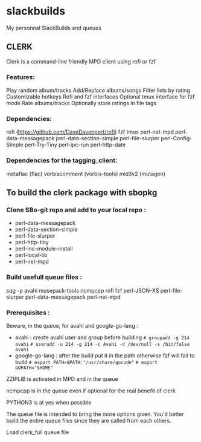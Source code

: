 # slackbuilds
My personnal SlackBuilds and queues


## CLERK

Clerk is a command-line friendly MPD client using rofi or fzf

### Features:
Play random album/tracks
Add/Replace albums/songs
Filter lists by rating
Customizable hotkeys
Rofi and fzf interfaces
Optional tmux interface for fzf mode
Rate albums/tracks
Optionally store ratings in file tags

### Dependencies:
rofi (https://github.com/DaveDavenport/rofi)
fzf
tmux
perl-net-mpd
perl-data-messagepack
perl-data-section-simple
perl-file-slurper
perl-Config-Simple
perl-Try-Tiny
perl-ipc-run
perl-http-date

### Dependencies for the tagging_client:
metaflac (flac)
vorbiscomment (vorbis-tools)
mid3v2 (mutagen)

## To build the clerk package with sbopkg

### Clone SBo-git repo and add to your local repo :
- perl-data-messagepack
- perl-data-section-simple
- perl-file-slurper
- perl-http-tiny
- perl-inc-module-install
- perl-local-lib
- perl-net-mpd

### Build usefull queue files :
sqg -p avahi musepack-tools ncmpcpp rofi fzf perl-JSON-XS perl-file-slurper perl-data-messagepack perl-net-mpd

### Prerequisites :

Beware, in the queue, for avahi and google-go-lang :
- avahi : create avahi user and group before building
`# groupadd -g 214 avahi`
`# useradd -u 214 -g 214 -c Avahi -d /dev/null -s /bin/false avahi`
- google-go-lang : after the build put it in the path otherwise fzf will fail to build
`# export PATH=$PATH:"/usr/share/gocode"`
`# export GOPATH="$HOME"`




ZZIPLIB is activated in MPD and in the queue

ncmpcpp is in the queue even if optional for the real benefit of clerk

PYTHON3 is at yes when possible

The queue file is intended to bring the more options given. You'd better build the entire queue files
since they are called from each others.

Load clerk_full queue file
